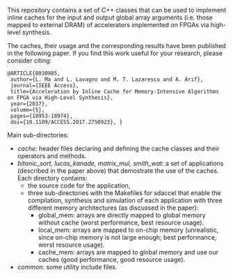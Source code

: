 This repository contains a set of C++ classes that can be used to implement inline caches for the input and output global array arguments (i.e. those mapped to external DRAM) of accelerators implemented on FPGAs via high-level synthesis.

The caches, their usage and the corresponding results have been published in the following paper. If you find this work useful for your research, please consider citing:

    @ARTICLE{8030985, 
     author={L. Ma and L. Lavagno and M. T. Lazarescu and A. Arif}, 
     journal={IEEE Access}, 
     title={Acceleration by Inline Cache for Memory-Intensive Algorithms on FPGA via High-Level Synthesis}, 
     year={2017}, 
     volume={5}, 
     pages={18953-18974}, 
     doi={10.1109/ACCESS.2017.2750923}, }
    

Main sub-directories:
* _cache_: header files declaring and defining the cache classes and their operators and methods.
* _bitonic_sort, lucas_kanade, matrix_mul, smith_wat_: a set of applications (described in the paper above) that demostrate the use of the caches. Each directory contains:
  * the source code for the application,
  * three sub-directories with the Makefiles for sdaccel that enable the compilation, synthesis and simulation of each application with three different memory architectures (as discussed in the paper):
    * global_mem: arrays are directly mapped to global memory without cache (worst performance, best resource usage).
    * local_mem: arrays are mapped to on-chip memory (unrealistic, since on-chip memory is not large enough; best performance, worst resource usage).
    * cache_mem: arrays are mapped to global memory and use our caches (good performance, good resource usage).
* _common_: some utility include files.
